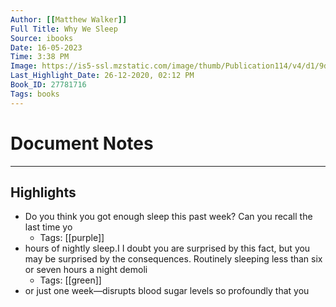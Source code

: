 ```yaml
---
Author: [[Matthew Walker]]
Full Title: Why We Sleep
Source: ibooks
Date: 16-05-2023
Time: 3:38 PM
Image: https://is5-ssl.mzstatic.com/image/thumb/Publication114/v4/d1/9d/4c/d19d4c34-2927-a349-878c-0dec2672134f/9781501144332.jpg/1400x2132bb.jpeg
Last_Highlight_Date: 26-12-2020, 02:12 PM
Book_ID: 27781716
Tags: books
---
```


# Document Notes

---

## Highlights
- Do you think you got enough sleep this past week? Can you recall the last time yo
    - Tags: [[purple]] 
- hours of nightly sleep.I
  I doubt you are surprised by this fact, but you may be surprised by the consequences. Routinely sleeping less than six or seven hours a night demoli
    - Tags: [[green]] 
- or just one week—disrupts blood sugar levels so profoundly that you
